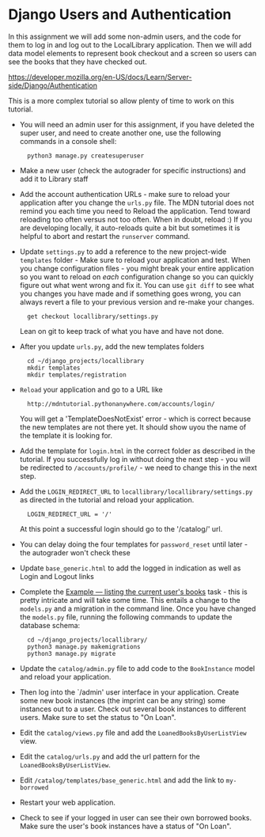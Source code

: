 Django Users and Authentication
===============================

In this assignment we will add some non-admin users, and the code for them to log in and log out to
the LocalLibrary application.   Then we will add data model elements to represent book checkout and a screen
so users can see the books that they have checked out.

https://developer.mozilla.org/en-US/docs/Learn/Server-side/Django/Authentication

This is a more complex tutorial so allow plenty of time to work on this tutorial.

* You will need an admin user for this assignment, if you have deleted the super user, and need to
create another one, use the following commands in a console shell:

        python3 manage.py createsuperuser

* Make a new user (check the autograder for specific instructions) and add it to Library staff

* Add the account authentication URLs - make sure to reload your application after you change
the `urls.py` file.  The MDN tutorial does not remind you each time you need to Reload the application.
Tend toward reloading too often versus not too often.  When in doubt, reload :)
If you are developing locally, it auto-reloads quite a bit but sometimes it is
helpful to abort and restart the `runserver` command.

* Update `settings.py` to add a reference to the new project-wide `templates` folder - Make
sure to reload your application and test.  When you change configuration files - you might break your entire
application so you want to reload on *each* configuration change so you can quickly figure out what went
wrong and fix it.  You can use `git diff` to see what you changes  you have made and if something goes wrong,
you can always revert a file to your previous version and re-make your changes.

        get checkout locallibrary/settings.py

    Lean on git to keep track of what you have and have not done.

* After you update `urls.py`, add the new templates folders

        cd ~/django_projects/locallibrary
        mkdir templates
        mkdir templates/registration

* `Reload` your application and go to a URL like

        http://mdntutorial.pythonanywhere.com/accounts/login/

    You will get a 'TemplateDoesNotExist' error - which is correct because the new templates are not there yet.
    It should show uyou the name of the template it is looking for.


* Add the template for `login.html` in the correct folder as described in the tutorial.  If you successfully
log in without doing the next step - you will be redirected to `/accounts/profile/` - we need to
change this in the next step.

* Add the `LOGIN_REDIRECT_URL` to `locallibrary/locallibrary/settings.py` as directed in the tutorial and
reload your application.

        LOGIN_REDIRECT_URL = '/'

    At this point a successful login should go to the '/catalog/' url.

* You can delay doing the four templates for `password_reset` until later - the autograder won't check these

* Update `base_generic.html` to add the logged in indication as well as Login and Logout links

* Complete the <a href="https://developer.mozilla.org/en-US/docs/Learn/Server-side/Django/Authentication#Example_%E2%80%94_listing_the_current_user's_books" target="_blank">Example — listing the current user's books</a>
task - this is pretty intricate and will take some time.  This entails a change to the `models.py` and
a migration in the command line.  Once you have changed the `models.py` file, running the following commands
to update the database schema:

        cd ~/django_projects/locallibrary/
        python3 manage.py makemigrations
        python3 manage.py migrate

* Update the `catalog/admin.py` file to add code to the `BookInstance` model and reload your application.

* Then log into the `/admin' user interface in your application.  Create some new book instances
(the imprint can be any string) some instances out to a user.  Check out several book instances to different users.
Make sure
to set the status to "On Loan".

* Edit the `catalog/views.py` file and add the `LoanedBooksByUserListView` view.

* Edit the `catalog/urls.py` and add the url pattern for the `LoanedBooksByUserListView`.

* Edit `/catalog/templates/base_generic.html` and add the link to `my-borrowed`

* Restart your web application.

* Check to see if your logged in user can see their own borrowed books.   Make sure the user's book
instances have a status of "On Loan".

